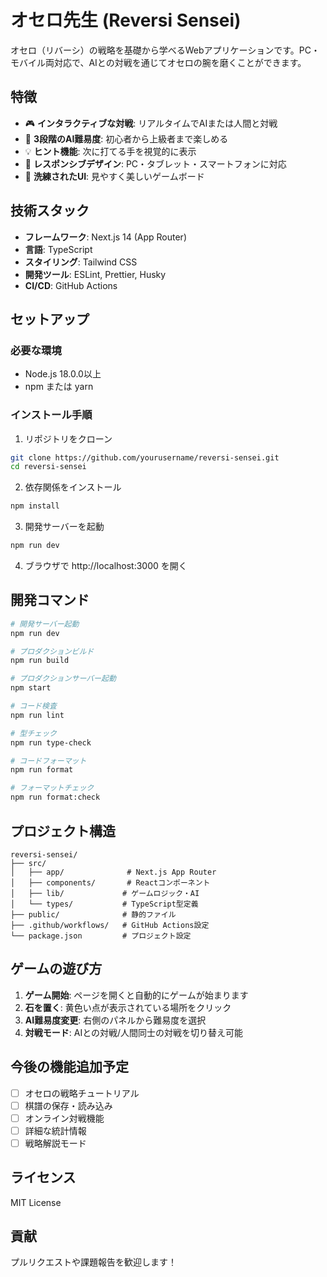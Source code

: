 # オセロ先生 (Reversi Sensei)

オセロ（リバーシ）の戦略を基礎から学べるWebアプリケーションです。PC・モバイル両対応で、AIとの対戦を通じてオセロの腕を磨くことができます。

## 特徴

- 🎮 **インタラクティブな対戦**: リアルタイムでAIまたは人間と対戦
- 🤖 **3段階のAI難易度**: 初心者から上級者まで楽しめる
- 💡 **ヒント機能**: 次に打てる手を視覚的に表示
- 📱 **レスポンシブデザイン**: PC・タブレット・スマートフォンに対応
- 🎨 **洗練されたUI**: 見やすく美しいゲームボード

## 技術スタック

- **フレームワーク**: Next.js 14 (App Router)
- **言語**: TypeScript
- **スタイリング**: Tailwind CSS
- **開発ツール**: ESLint, Prettier, Husky
- **CI/CD**: GitHub Actions

## セットアップ

### 必要な環境

- Node.js 18.0.0以上
- npm または yarn

### インストール手順

1. リポジトリをクローン
```bash
git clone https://github.com/yourusername/reversi-sensei.git
cd reversi-sensei
```

2. 依存関係をインストール
```bash
npm install
```

3. 開発サーバーを起動
```bash
npm run dev
```

4. ブラウザで http://localhost:3000 を開く

## 開発コマンド

```bash
# 開発サーバー起動
npm run dev

# プロダクションビルド
npm run build

# プロダクションサーバー起動
npm start

# コード検査
npm run lint

# 型チェック
npm run type-check

# コードフォーマット
npm run format

# フォーマットチェック
npm run format:check
```

## プロジェクト構造

```
reversi-sensei/
├── src/
│   ├── app/              # Next.js App Router
│   ├── components/       # Reactコンポーネント
│   ├── lib/             # ゲームロジック・AI
│   └── types/           # TypeScript型定義
├── public/              # 静的ファイル
├── .github/workflows/   # GitHub Actions設定
└── package.json         # プロジェクト設定
```

## ゲームの遊び方

1. **ゲーム開始**: ページを開くと自動的にゲームが始まります
2. **石を置く**: 黄色い点が表示されている場所をクリック
3. **AI難易度変更**: 右側のパネルから難易度を選択
4. **対戦モード**: AIとの対戦/人間同士の対戦を切り替え可能

## 今後の機能追加予定

- [ ] オセロの戦略チュートリアル
- [ ] 棋譜の保存・読み込み
- [ ] オンライン対戦機能
- [ ] 詳細な統計情報
- [ ] 戦略解説モード

## ライセンス

MIT License

## 貢献

プルリクエストや課題報告を歓迎します！